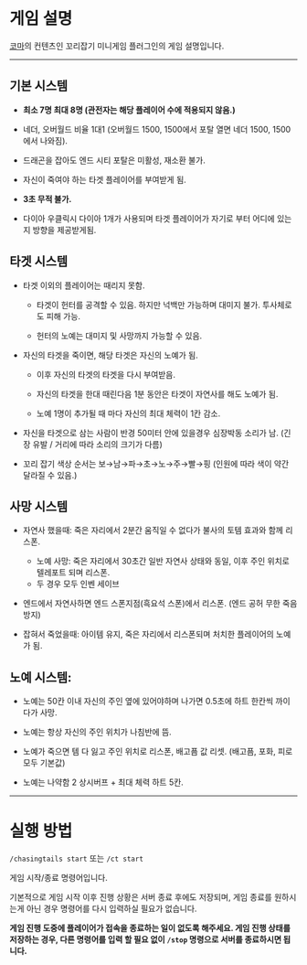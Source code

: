 # 게임 설명

[코마](https://youtube.com/@komq)의 컨텐츠인 꼬리잡기 미니게임 플러그인의 게임 설명입니다.

---

## 기본 시스템

- **최소 7명 최대 8명 (관전자는 해당 플레이어 수에 적용되지 않음.)**

- 네더, 오버월드 비율 1대1 (오버월드 1500, 1500에서 포탈 열면 네더 1500, 1500에서 나와짐).

- 드래곤을 잡아도 엔드 시티 포탈은 미활성, 재소환 불가.

- 자신이 죽여야 하는 타겟 플레이어를 부여받게 됨.

- **3초 무적 불가.**

- 다이아 우클릭시 다이아 1개가 사용되며 타겟 플레이어가 자기로 부터 어디에 있는지 방향을 제공받게됨.

## 타겟 시스템

- 타겟 이외의 플레이어는 때리지 못함.

    - 타겟이 헌터를 공격할 수 있음. 하지만 넉백만 가능하며 대미지 불가. 투사체로도 피해 가능.

    - 헌터의 노예는 대미지 및 사망까지 가능할 수 있음.

- 자신의 타겟을 죽이면, 해당 타겟은 자신의 노예가 됨.

    - 이후 자신의 타겟의 타겟을 다시 부여받음.

    - 자신의 타겟을 한대 때린다음 1분 동안은 타겟이 자연사를 해도 노예가 됨.

    - 노예 1명이 추가될 때 마다 자신의 최대 체력이 1칸 감소.

- 자신을 타겟으로 삼는 사람이 반경 50미터 안에 있을경우 심장박동 소리가 남. (긴장 유발 / 거리에 따라 소리의 크기가 다름)

- 꼬리 잡기 색상 순서는 보→남→파→초→노→주→빨→핑 (인원에 따라 색이 약간 달라질 수 있음.)

## 사망 시스템

- 자연사 했을때: 죽은 자리에서 2분간 움직일 수 없다가 불사의 토템 효과와 함께 리스폰.
  - 노예 사망: 죽은 자리에서 30초간 일반 자연사 상태와 동일, 이후 주인 위치로 텔레포트 되며 리스폰.
  - 두 경우 모두 인벤 세이브

- 엔드에서 자연사하면 엔드 스폰지점(흑요석 스폰)에서 리스폰. (엔드 공허 무한 죽음 방지)

- 잡혀서 죽었을때: 아이템 유지, 죽은 자리에서 리스폰되며 처치한 플레이어의 노예가 됨.

## 노예 시스템:

- 노예는 50칸 이내 자신의 주인 옆에 있어야하며 나가면 0.5초에 하트 한칸씩 까이다가 사망.

- 노예는 항상 자신의 주인 위치가 나침반에 뜸.

- 노예가 죽으면 템 다 잃고 주인 위치로 리스폰, 배고픔 값 리셋. (배고픔, 포화, 피로 모두 기본값)

- 노예는 나약함 2 상시버프 + 최대 체력 하트 5칸.

---

# 실행 방법

`/chasingtails start` 또는 `/ct start`

게임 시작/종료 명령어입니다.

기본적으로 게임 시작 이후 진행 상황은 서버 종료 후에도 저장되며, 게임 종료를 원하시는게 아닌 경우 명령어를 다시 입력하실 필요가 없습니다.

**게임 진행 도중에 플레이어가 접속을 종료하는 일이 없도록 해주세요. 게임 진행 상태를 저장하는 경우, 다른 명령어를 입력 할 필요 없이 `/stop` 명령으로 서버를 종료하시면 됩니다.**